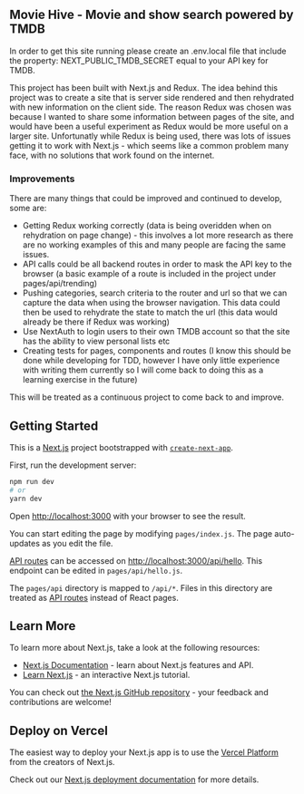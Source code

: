 ## Movie Hive - Movie and show search powered by TMDB

In order to get this site running please create an .env.local file that include the property: NEXT_PUBLIC_TMDB_SECRET equal to your API key for TMDB.

This project has been built with Next.js and Redux. The idea behind this project was to create a site that is server side rendered and then rehydrated with new information on the client side. The reason Redux was chosen was because I wanted to share some information between pages of the site, and would have been a useful experiment as Redux would be more useful on a larger site. Unfortunatly while Redux is being used, there was lots of issues getting it to work with Next.js - which seems like a common problem many face, with no solutions that work found on the internet.

### Improvements

There are many things that could be improved and continued to develop, some are:

- Getting Redux working correctly (data is being overidden when on rehydration on page change) - this involves a lot more research as there are no working examples of this and many people are facing the same issues.
- API calls could be all backend routes in order to mask the API key to the browser (a basic example of a route is included in the project under pages/api/trending)
- Pushing categories, search criteria to the router and url so that we can capture the data when using the browser navigation. This data could then be used to rehydrate the state to match the url (this data would already be there if Redux was working)
- Use NextAuth to login users to their own TMDB account so that the site has the ability to view personal lists etc
- Creating tests for pages, components and routes (I know this should be done while developing for TDD, however I have only little experience with writing them currently so I will come back to doing this as a learning exercise in the future)

This will be treated as a continuous project to come back to and improve.

## Getting Started

This is a [Next.js](https://nextjs.org/) project bootstrapped with [`create-next-app`](https://github.com/vercel/next.js/tree/canary/packages/create-next-app).

First, run the development server:

```bash
npm run dev
# or
yarn dev
```

Open [http://localhost:3000](http://localhost:3000) with your browser to see the result.

You can start editing the page by modifying `pages/index.js`. The page auto-updates as you edit the file.

[API routes](https://nextjs.org/docs/api-routes/introduction) can be accessed on [http://localhost:3000/api/hello](http://localhost:3000/api/hello). This endpoint can be edited in `pages/api/hello.js`.

The `pages/api` directory is mapped to `/api/*`. Files in this directory are treated as [API routes](https://nextjs.org/docs/api-routes/introduction) instead of React pages.

## Learn More

To learn more about Next.js, take a look at the following resources:

- [Next.js Documentation](https://nextjs.org/docs) - learn about Next.js features and API.
- [Learn Next.js](https://nextjs.org/learn) - an interactive Next.js tutorial.

You can check out [the Next.js GitHub repository](https://github.com/vercel/next.js/) - your feedback and contributions are welcome!

## Deploy on Vercel

The easiest way to deploy your Next.js app is to use the [Vercel Platform](https://vercel.com/new?utm_medium=default-template&filter=next.js&utm_source=create-next-app&utm_campaign=create-next-app-readme) from the creators of Next.js.

Check out our [Next.js deployment documentation](https://nextjs.org/docs/deployment) for more details.
